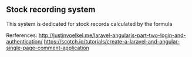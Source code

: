 ## Stock recording system

This system is dedicated for stock records calculated by the formula

Rerferences:
http://justinvoelkel.me/laravel-angularjs-part-two-login-and-authentication/
https://scotch.io/tutorials/create-a-laravel-and-angular-single-page-comment-application
